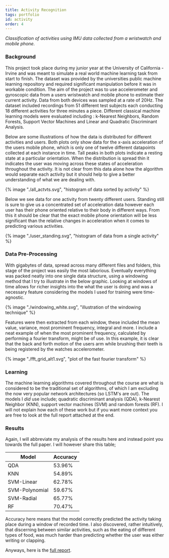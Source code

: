 ```yaml
---
title: Activity Recognition
tags: portfolio
id: activity
order: 4
---
```


*Classification of activities using IMU data collected from a wristwatch and mobile phone.*

### Background

This project took place during my junior year at the University of California - Irvine and was meant to simulate a real world machine learning task from start to finish. The dataset was provided by the universities public machine learning repository and required significant manipulation before it was in workable condition. The aim of the project was to use accelerometer and gyroscopic data from a users wristwatch and mobile phone to estimate their current activity. Data from both devices was sampled at a rate of 20Hz. The dataset included recordings from 51 different test subjects each conducting 18 different activities for three minutes a piece. Different classical machine learning models were evaluated including : k-Nearest Neighbors, Random Forests, Support Vector Machines and Linear and Quadratic Discriminant Analysis.

Below are some illustrations of how the data is distributed for different activities and users. Both plots only show data for the x-axis acceleration of the users mobile phone, which is only one of twelve different datapoints collected at each instance in time. Tall peaks in both plots indicate a resting state at a particular orientation. When the distribution is spread thin it indicates the user was moving across these states of acceleration throughout the activity. It is not clear from this data alone how the algorithm would separate each activity but it should help to give a better understanding of what we are dealing with.


{% image "./all_actvts.svg", "histogram of data sorted by activity" %}


Below we see data for one activity from twenty different users. Standing still is sure to give us a concentrated set of acceleration data however each user has their phone oriented relative to their body in different ways. From this it should be clear that the exact mobile phone orientation will be less significant than the relative changes in acceleration when it comes to predicting various activities. 


{% image "./user_standing.svg", "histogram of data from a single activity" %}


### Data Pre-Processing

With gigabytes of data, spread across many different files and folders, this stage of the project was easily the most laborious. Eventually everything was packed neatly into one single data structure, using a windowing method that I try to illustrate in the below graphic. Looking at windows of time allows for richer insights into the what the user is doing and was a necessary feature considering the models I used for training were time-agnostic.


{% image "./windowing_white.svg", "illustration of the windowing technique" %}


Features were then extracted from each window, these included the mean value, variance, most prominent frequency, integral and more. I include a neat example of when the most prominent frequency, calculated by performing a fourier transform, might be of use. In this example, it is clear that the back and forth motion of the users arm while brushing their teeth is being registered by the watches accelerometer.


{% image "./fft_grid_alt1.svg", "plot of the fast fourier transform" %}


### Learning

The machine learning algorithms covered throughout the course are what is considered to be the traditional set of algorithms, of which I am excluding the now very popular network architectures (so LSTM's are out). The models I *did* use include; quadratic discriminant analysis (QDA), k-Nearest Neighbor (KNN), support vector machines (SVM) and random forests (RF). I will not explain how each of these work but if you want more context you are free to look at the full report attached at the end.  

### Results

Again, I will abbreviate my analysis of the results here and instead point you towards the full paper. I will however share this table;

| Model          | Accuracy |
|----------------|----------|
| QDA            | 53.96%   |
| KNN            | 54.89%   |
| SVM-Linear     | 62.78%   |
| SVM-Polynomial | 59.67%   |
| SVM-Radial     | 65.77%   |
| RF             | 70.47%   |

Accuracy here means that the model correctly predicted the activity taking place during a window of recorded time. I also discovered, rather intuitively, that discerning between similar activities, such as the eating of different types of food, was much harder than predicting whether the user was either writing or clapping.

Anyways, here is the [full report](../../assets/pdf/report_actvt.pdf).